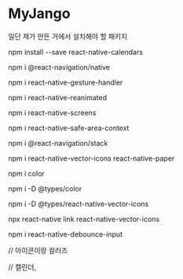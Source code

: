 # MyJango


일단 제가 만든 거에서 설치해야 할 패키지 




npm install --save react-native-calendars

npm i @react-navigation/native

npm i react-native-gesture-handler

npm i react-native-reanimated

npm i react-native-screens

npm i react-native-safe-area-context

npm i @react-navigation/stack

npm i react-native-vector-icons react-native-paper

npm i color

npm i -D @types/color

npm i -D @types/react-native-vector-icons

npx react-native link react-native-vector-icons

npm i react-native-debounce-input

// 아이콘이랑 컬러즈


// 캘린더, 
